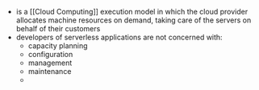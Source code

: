 - is a [[Cloud Computing]] execution model in which the cloud provider allocates machine resources on demand, taking care of the servers on behalf of their customers
- developers of serverless applications are not concerned with:
	- capacity planning
	- configuration
	- management
	- maintenance
	- 